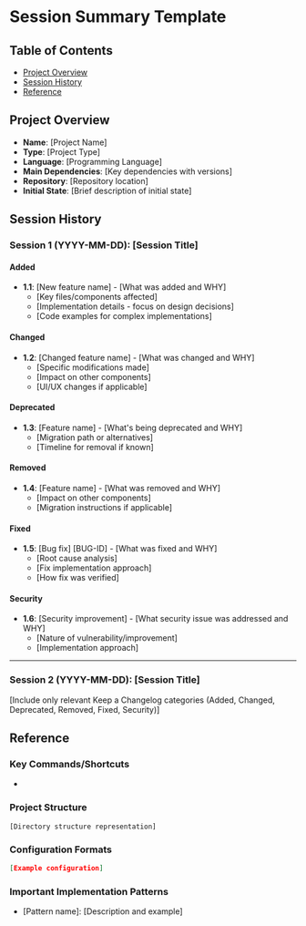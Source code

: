 # Session Summary Template

## Table of Contents
- [Project Overview](#project-overview)
- [Session History](#session-history)
- [Reference](#reference)

## Project Overview
- **Name**: [Project Name]
- **Type**: [Project Type]
- **Language**: [Programming Language]
- **Main Dependencies**: [Key dependencies with versions]
- **Repository**: [Repository location]
- **Initial State**: [Brief description of initial state]

## Session History

### Session 1 (YYYY-MM-DD): [Session Title]

#### Added
- **1.1**: [New feature name] - [What was added and WHY]
  - [Key files/components affected]
  - [Implementation details - focus on design decisions]
  - [Code examples for complex implementations]

#### Changed
- **1.2**: [Changed feature name] - [What was changed and WHY]
  - [Specific modifications made]
  - [Impact on other components]
  - [UI/UX changes if applicable]

#### Deprecated
- **1.3**: [Feature name] - [What's being deprecated and WHY]
  - [Migration path or alternatives]
  - [Timeline for removal if known]

#### Removed
- **1.4**: [Feature name] - [What was removed and WHY]
  - [Impact on other components]
  - [Migration instructions if applicable]

#### Fixed
- **1.5**: [Bug fix] [BUG-ID] - [What was fixed and WHY]
  - [Root cause analysis]
  - [Fix implementation approach]
  - [How fix was verified]

#### Security
- **1.6**: [Security improvement] - [What security issue was addressed and WHY]
  - [Nature of vulnerability/improvement]
  - [Implementation approach]

---

### Session 2 (YYYY-MM-DD): [Session Title]

[Include only relevant Keep a Changelog categories (Added, Changed, Deprecated, Removed, Fixed, Security)]

## Reference

### Key Commands/Shortcuts
- [Command]: [Description]

### Project Structure
```
[Directory structure representation]
```

### Configuration Formats
```json
[Example configuration]
```

### Important Implementation Patterns
- [Pattern name]: [Description and example]